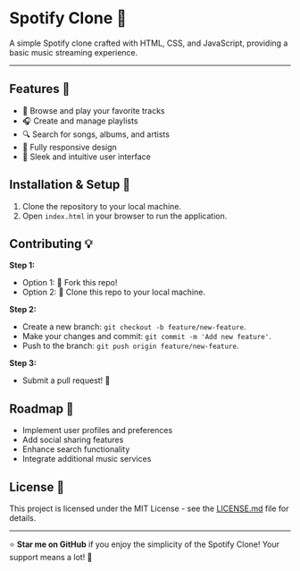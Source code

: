 # Spotify Clone 🎵

A simple Spotify clone crafted with HTML, CSS, and JavaScript, providing a basic music streaming experience.

---

## Features 🎉

- 🎵 Browse and play your favorite tracks
- 🎧 Create and manage playlists
- 🔍 Search for songs, albums, and artists
- 📱 Fully responsive design
- 🎨 Sleek and intuitive user interface

## Installation & Setup 🚀

1. Clone the repository to your local machine.
2. Open `index.html` in your browser to run the application.

## Contributing 💡

**Step 1:**
- Option 1: 🍴 Fork this repo!
- Option 2: 👯 Clone this repo to your local machine.

**Step 2:**
- Create a new branch: `git checkout -b feature/new-feature`.
- Make your changes and commit: `git commit -m 'Add new feature'`.
- Push to the branch: `git push origin feature/new-feature`.

**Step 3:**
- Submit a pull request! 🚀

## Roadmap 🚗

- Implement user profiles and preferences
- Add social sharing features
- Enhance search functionality
- Integrate additional music services

## License 📄

This project is licensed under the MIT License - see the [LICENSE.md](LICENSE.md) file for details.

---

⭐ **Star me on GitHub** if you enjoy the simplicity of the Spotify Clone! Your support means a lot! 🚀
